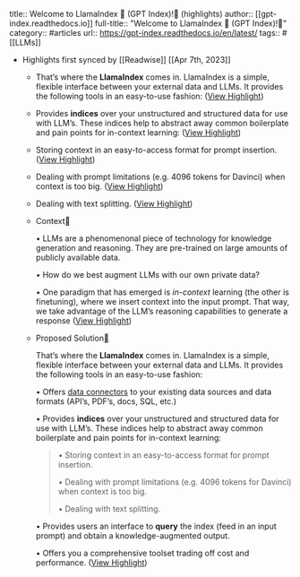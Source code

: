 title:: Welcome to LlamaIndex 🦙 (GPT Index)! (highlights)
author:: [[gpt-index.readthedocs.io]]
full-title:: "Welcome to LlamaIndex 🦙 (GPT Index)!"
category:: #articles
url:: https://gpt-index.readthedocs.io/en/latest/
tags:: #[[LLMs]]

- Highlights first synced by [[Readwise]] [[Apr 7th, 2023]]
	- That’s where the **LlamaIndex** comes in. LlamaIndex is a simple, flexible interface between your external data and LLMs. It provides the following tools in an easy-to-use fashion: ([View Highlight](https://read.readwise.io/read/01gxcg16sxqgdyck51jmxatjqr))
	- Provides **indices** over your unstructured and structured data for use with LLM’s. These indices help to abstract away common boilerplate and pain points for in-context learning: ([View Highlight](https://read.readwise.io/read/01gxcg19xtw4y57kqv6eysw4s7))
	- Storing context in an easy-to-access format for prompt insertion. ([View Highlight](https://read.readwise.io/read/01gxcg1av00dqhc0v3ad6b82yw))
	- Dealing with prompt limitations (e.g. 4096 tokens for Davinci) when context is too big. ([View Highlight](https://read.readwise.io/read/01gxcg1bkm9sgjg03f2wgekxpv))
	- Dealing with text splitting. ([View Highlight](https://read.readwise.io/read/01gxcg1dbw1j22vze7qyjgrb0t))
	- Context[](https://gpt-index.readthedocs.io/en/latest#context)
	  
	  •   LLMs are a phenomenonal piece of technology for knowledge generation and reasoning. They are pre-trained on large amounts of publicly available data.
	    
	  •   How do we best augment LLMs with our own private data?
	    
	  •   One paradigm that has emerged is *in-context* learning (the other is finetuning), where we insert context into the input prompt. That way, we take advantage of the LLM’s reasoning capabilities to generate a response ([View Highlight](https://read.readwise.io/read/01gxa3296pgge50eyv44je96ch))
	- Proposed Solution[](https://gpt-index.readthedocs.io/en/latest#proposed-solution)
	  
	  That’s where the **LlamaIndex** comes in. LlamaIndex is a simple, flexible interface between your external data and LLMs. It provides the following tools in an easy-to-use fashion:
	  
	  •   Offers [data connectors](http://llamahub.ai) to your existing data sources and data formats (API’s, PDF’s, docs, SQL, etc.)
	    
	  •   Provides **indices** over your unstructured and structured data for use with LLM’s. These indices help to abstract away common boilerplate and pain points for in-context learning:
	    
	    > •   Storing context in an easy-to-access format for prompt insertion.
	    >     
	    > •   Dealing with prompt limitations (e.g. 4096 tokens for Davinci) when context is too big.
	    >     
	    > •   Dealing with text splitting.
	    >     
	    
	  •   Provides users an interface to **query** the index (feed in an input prompt) and obtain a knowledge-augmented output.
	    
	  •   Offers you a comprehensive toolset trading off cost and performance. ([View Highlight](https://read.readwise.io/read/01gxa32e2hh9s59w051xz4831f))
